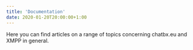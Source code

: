 ```yaml
---
title: 'Documentation'
date: 2020-01-20T20:00:00+1:00
---
```


Here you can find articles on a range of topics concerning chatbx.eu and XMPP in general.

